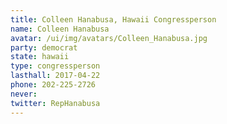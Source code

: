 ```yaml
---
title: Colleen Hanabusa, Hawaii Congressperson
name: Colleen Hanabusa
avatar: /ui/img/avatars/Colleen_Hanabusa.jpg
party: democrat
state: hawaii
type: congressperson
lasthall: 2017-04-22
phone: 202-225-2726
never: 
twitter: RepHanabusa
---
```

